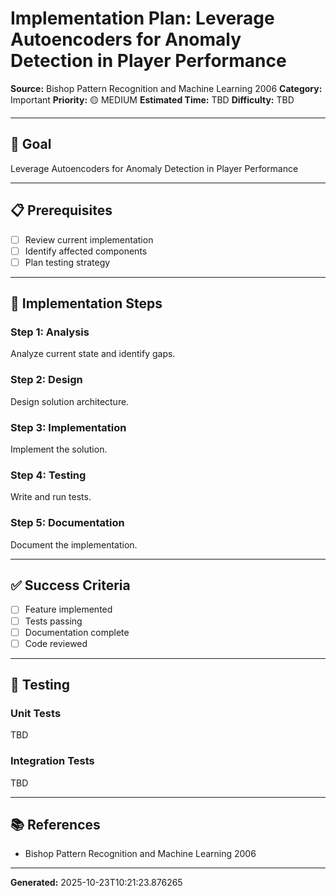 # Implementation Plan: Leverage Autoencoders for Anomaly Detection in Player Performance

**Source:** Bishop Pattern Recognition and Machine Learning 2006
**Category:** Important
**Priority:** 🟡 MEDIUM
**Estimated Time:** TBD
**Difficulty:** TBD

---

## 🎯 Goal

Leverage Autoencoders for Anomaly Detection in Player Performance

---

## 📋 Prerequisites

- [ ] Review current implementation
- [ ] Identify affected components
- [ ] Plan testing strategy

---

## 🔧 Implementation Steps

### Step 1: Analysis

Analyze current state and identify gaps.

### Step 2: Design

Design solution architecture.

### Step 3: Implementation

Implement the solution.

### Step 4: Testing

Write and run tests.

### Step 5: Documentation

Document the implementation.

---

## ✅ Success Criteria

- [ ] Feature implemented
- [ ] Tests passing
- [ ] Documentation complete
- [ ] Code reviewed

---

## 🧪 Testing

### Unit Tests

TBD

### Integration Tests

TBD

---

## 📚 References

- Bishop Pattern Recognition and Machine Learning 2006

---

**Generated:** 2025-10-23T10:21:23.876265
